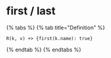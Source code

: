 # first / last

{% tabs %}
{% tab title="Definition" %}
```
R(k, v) +> {first(k.name): true}
```
{% endtab %}
{% endtabs %}
